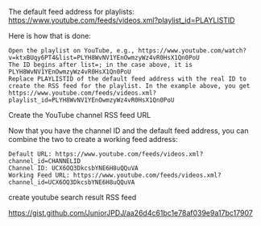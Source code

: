 

The default feed address for playlists: https://www.youtube.com/feeds/videos.xml?playlist_id=PLAYLISTID

Here is how that is done:

    Open the playlist on YouTube, e.g., https://www.youtube.com/watch?v=ktxBUqy6PT4&list=PLYH8WvNV1YEnOwmzyWz4vR0HsX1Qn0PoU
    The ID begins after list=; in the case above, it is PLYH8WvNV1YEnOwmzyWz4vR0HsX1Qn0PoU
    Replace PLAYLISTID of the default feed address with the real ID to create the RSS feed for the playlist. In the example above, you get https://www.youtube.com/feeds/videos.xml?playlist_id=PLYH8WvNV1YEnOwmzyWz4vR0HsX1Qn0PoU



Create the YouTube channel RSS feed URL

Now that you have the channel ID and the default feed address, you can combine the two to create a working feed address:

    Default URL: https://www.youtube.com/feeds/videos.xml?channel_id=CHANNELID
    Channel ID: UCX6OQ3DkcsbYNE6H8uQQuVA
    Working Feed URL: https://www.youtube.com/feeds/videos.xml?channel_id=UCX6OQ3DkcsbYNE6H8uQQuVA



create youtube search result RSS feed

https://gist.github.com/JuniorJPDJ/aa26d4c61bc1e78af039e9a17bc17907
 
